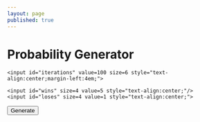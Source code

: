 ```yaml
---
layout: page
published: true
---
```


<h1>Probability Generator</h1>

<form>

	<input id="iterations" value=100 size=6 style="text-align:center;margin-left:4em;">

	<input id="wins" size=4 value=5 style="text-align:center;"/>
	<input id="loses" size=4 value=1 style="text-align:center;">

</form>


<button onclick="generateProbability()">Generate</button>


<div id=output></div>


<script type="text/javascript">

	function probability(win=5, lose=1, iterations=100){
		var total = [...Array(win)].map(_ => "Win").concat([...Array(lose)].map(_ => "Lose"));
		var countNum = [];

		for (var i = 1; i <= iterations; i++){
			var counter = ["Win"];
			while (total[Math.floor(Math.random() * total.length)] != "Win"){
				counter.push("Lose");
			}
			countNum.push(counter.length)
			//document.getElementById("output").innerHTML = `It took ${counter.length} iteration(s) to get a win`
		}

		const totalSum = countNum.reduce((x, y) => x+y, 0)
		const iterationLength = countNum.length
		const winCount = total.filter(x => x == "Win").length

		document.getElementById("output").innerHTML = `Iterations: ${iterations}` + "<br>" +
							      `Total iterations: ${totalSum}` + "<br>" + "<br>" +

													  `Average iterations: ${(totalSum / countNum.length).toFixed(3)}` + "<br>" +
													  `Expected iterations: ${(total.length / winCount).toFixed(3)}` + "<br>" + "<br>" +

													  `Odds: ${(total.filter(x => x == "Win").length * 100 / total.length).toFixed(3)}` + "<br>" + "<br>" +

													  `Maximum: ${Math.max(...countNum)}` + "<br>" +
														
													  `Minimum: ${Math.min(...countNum)}` + "<br>" +
												      `Range: ${Math.max(...countNum) - Math.min(...countNum)}`




	}

	function generateProbability(){
		var iterationAmount = parseInt(document.getElementById("iterations").value)
		var winAmount = parseInt(document.getElementById("wins").value)
		var loseAmount = parseInt(document.getElementById("loses").value)
		probability(winAmount, loseAmount, iterationAmount)
	}

</script>


